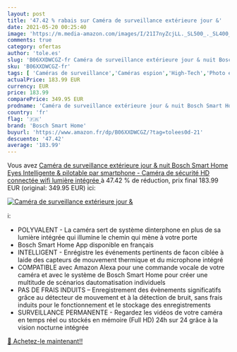 ```yaml
---
layout: post
title: '47.42 % rabais sur Caméra de surveillance extérieure jour &'
date: 2021-05-20 00:25:40
image: 'https://m.media-amazon.com/images/I/21I7nyZcjLL._SL500_._SL400_.jpg'
comments: true
category: ofertas
author: 'tole.es'
slug: 'B06XXDWCGZ-fr Caméra de surveillance extérieure jour & nuit Bosch Smart...'
sku: 'B06XXDWCGZ-fr'
tags: [ 'Caméras de surveillance','Caméras espion','High-Tech','Photo et caméscopes','bosch smart home', ]
actualPrice: 183.99 EUR
currency: EUR
price: 183.99
comparePrice: 349.95 EUR
prodname: 'Caméra de surveillance extérieure jour & nuit Bosch Smart Home Eyes  Intelligente & pilotable par smartphone - Caméra de sécurité HD connectée wifi  lumière intégrée '
country: 'fr'
flag: '🇫🇷'
brand: 'Bosch Smart Home'
buyurl: 'https://www.amazon.fr/dp/B06XXDWCGZ/?tag=tolees0d-21'
descuento: '47.42'
average: '183.99'
---
```


Vous avez [Caméra de surveillance extérieure jour & nuit Bosch Smart Home Eyes  Intelligente & pilotable par smartphone - Caméra de sécurité HD connectée wifi  lumière intégrée ](https://www.amazon.fr/dp/B06XXDWCGZ/?tag=tolees0d-21)  à  47.42 % de réduction, prix final  183.99 EUR (original: 349.95 EUR) ici:

[![Caméra de surveillance extérieure jour &](https://m.media-amazon.com/images/I/21I7nyZcjLL._SL500_._SL400_.jpg)](https://www.amazon.fr/dp/B06XXDWCGZ/?tag=tolees0d-21)

ℹ️:

- POLYVALENT - La caméra sert de système dinterphone en plus de sa lumière intégrée qui illumine le chemin qui mène à votre porte
- Bosch Smart Home App disponible en français
- INTELLIGENT - Enrégistre les événements pertinents de facon ciblée à laide des capteurs de mouvement thermique et du microphone intégré
- COMPATIBLE avec Amazon Alexa pour une commande vocale de votre caméra et avec le système de Bosch Smart Home pour créer une multitude de scénarios dautomatisation individuels
- PAS DE FRAIS INDUITS – Enregistrement des évènements significatifs grâce au détecteur de mouvement et à la détection de bruit, sans frais induits pour le fonctionnement et le stockage des enregistrements
- SURVEILLANCE PERMANENTE - Regardez les vidéos de votre caméra en temps réel ou stockés en mémoire (Full HD) 24h sur 24 grâce à la vision nocturne intégrée

[🛒 Achetez-le maintenant!!](https://www.amazon.fr/dp/B06XXDWCGZ/?tag=tolees0d-21)
